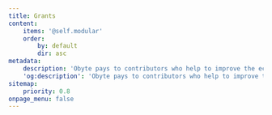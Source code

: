 ```yaml
---
title: Grants
content:
    items: '@self.modular'
    order:
        by: default
        dir: asc
metadata:
    description: 'Obyte pays to contributors who help to improve the ecosystem or promote its adoption.'
    'og:description': 'Obyte pays to contributors who help to improve the ecosystem or promote its adoption.'
sitemap:
    priority: 0.8
onpage_menu: false
---
```


